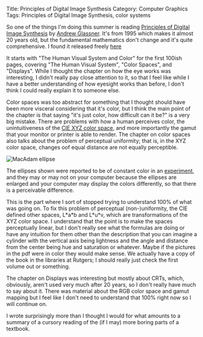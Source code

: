 Title: Principles of Digital Image Synthesis
Category: Computer Graphics
Tags: Principles of Digital Image Synthesis, color systems

So one of the things I'm doing this summer is reading [Principles of Digital Image Synthesis](http://dl.acm.org/citation.cfm?id=527570) by [Andrew Glassner](http://glassner.com/). It's from 1995 which makes it almost 20 years old, but the fundamental mathematics don't change and it's quite comprehensive. I found it released freely [here](http://www.realtimerendering.com/blog/principles-of-digital-image-synthesis-now-free-for-download/)

It starts with "The Human Visual System and Color" for the first 100ish pages, covering "The Human Visual System", "Color Spaces", and "Displays". While I thought the chapter on how the eye works was interesting, I didn't really pay close attention to it, so that I feel like while I have a better understanding of how eyesight works than before, I don't think I could really explain it to someone else.

Color spaces was too abstract for something that I thought should have been more visceral considering that it's color, but I think the main point of the chapter is that saying "it's just color, how difficult can it be?" is a very big mistake. There are problems with how a human perceives color, the unintuitiveness of the [CIE XYZ color space](http://en.wikipedia.org/wiki/CIE_XYZ), and more importantly the gamut that your monitor or printer is able to render. The chapter on color spaces also talks about the problem of perceptual uniformity; that is, in the XYZ color space, changes oof equal distance are not equally perceptible.

![MacAdam ellipse](https://upload.wikimedia.org/wikipedia/commons/f/f4/CIExy1931_MacAdam.png)

The ellipses shown were reported to be of constant color in an [experiment](http://en.wikipedia.org/wiki/MacAdam_ellipse), and they may or may not on your computer because the ellipses are enlarged and your computer may display the colors differently, so that there is a perceivable difference.

This is the part where I sort of stopped trying to understand 100% of what was going on. To fix this problem of perceptual (non-)uniformity, the CIE defined other spaces, L\*a\*b and L\*u\*v, which are transformations of the XYZ color space. I understand that the point is to make the spaces perceptually linear, but I don't really see what the formulas are doing or have any intuition for them other than the description that you can imagine a cylinder with the vertical axis being lightness and the angle and distance from the center being hue and saturation or whatever. Maybe if the pictures in the pdf were in color they would make sense. We actually have a copy of the book in the libraries at Rutgers; I should really just check the first volume out or something.

The chapter on Displays was interesting but mostly about CRTs, which, obviously, aren't used very much after 20 years, so I don't really have much to say about it. There was material about the RGB color space and gamut mapping but I feel like I don't need to understand that 100% right now so I will continue on.

I wrote surprisingly more than I thought I would for what amounts to a summary of a cursory reading of the (if I may) more boring parts of a textbook.
